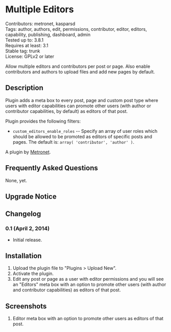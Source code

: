 # Multiple Editors
Contributors: metronet, kasparsd  
Tags: author, authors, edit, permissions, contributor, editor, editors, capability, publishing, dashboard, admin  
Tested up to: 3.8.1  
Requires at least: 3.1  
Stable tag: trunk  
License: GPLv2 or later  

Allow multiple editors and contributors per post or page. Also enable contributors and authors to upload files and add new pages by default.


## Description

Plugin adds a meta box to every post, page and custom post type where users with editor capabilities can promote other users (with author or contributor capabilities, by default) as editors of that post.

Plugin provides the following filters:

- `custom_editors_enable_roles` -- Specify an array of user roles which should be allowed to be promoted as editors of specific posts and pages. The default is: `array( 'contributor', 'author' )`.


A plugin by [Metronet](http://metronet.no).


## Frequently Asked Questions

None, yet.


## Upgrade Notice


## Changelog

### 0.1 (April 2, 2014)
* Initial release.


## Installation

1. Upload the plugin file to "Plugins > Upload New".
2. Activate the plugin.
3. Edit any post or page as a user with editor permissions and you will see an "Editors" meta box with an option to promote other users (with author and contributor capabilities) as editors of that post.


## Screenshots

1. Editor meta box with an option to promote other users as editors of that post.

